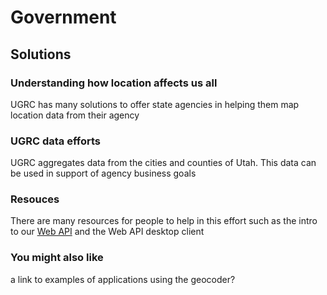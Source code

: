 # Government

## Solutions

### Understanding how location affects us all

UGRC has many solutions to offer state agencies in helping them map location data from their agency

### UGRC data efforts

UGRC aggregates data from the cities and counties of Utah. This data can be used in support of agency business goals

### Resouces

There are many resources for people to help in this effort such as the intro to our [Web API](/api.md) and the Web API desktop client

### You might also like

a link to examples of applications using the geocoder?


